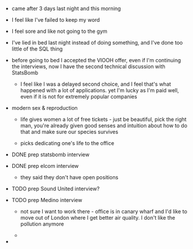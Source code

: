 - came after 3 days last night and this morning

- I feel like I've failed to keep my word

- I feel sore and like not going to the gym

- I've lied in bed last night instead of doing something, and I've done too little of the SQL thing

- before going to bed I accepted the VIOOH offer, even if I'm continuing the interviews, now I have the second technical discussion with StatsBomb
	 - I feel like I was a delayed second choice, and I feel that's what happened with a lot of applications. yet I'm lucky as I'm paid well, even if it is not for extremely popular companies

- modern sex & reproduction 
	 - life gives women a lot of free tickets - just be beautiful, pick the right man, you're already given good senses and intuition about how to do that and make sure our species survives

	 - picks dedicating one's life to the office

- DONE prep statsbomb interview

- DONE prep elcom interview
	 - they said they don't have open positions

- TODO prep Sound United interview?

- TODO prep Medino interview
	 - not sure I want to work there - office is in canary wharf and I'd like to move out of London where I get better air quality. I don't like the pollution anymore

	 - 

- 
